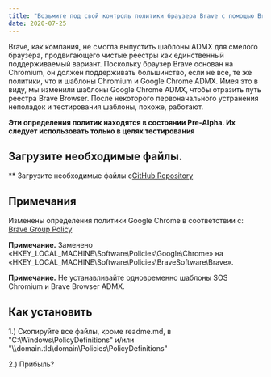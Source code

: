 ```yaml
---
title: "Возьмите под свой контроль политики браузера Brave с помощью BraveADMX — модифицированные шаблоны ADMX"
date: 2020-07-25
---
```



Brave, как компания, не смогла выпустить шаблоны ADMX для смелого браузера, продвигающего чистые реестры как единственный поддерживаемый вариант.
Поскольку браузер Brave основан на Chromium, он должен поддерживать большинство, если не все, те же политики, что и шаблоны Chromium и Google Chrome ADMX.
Имея это в виду, мы изменили шаблоны Google Chrome ADMX, чтобы отразить путь реестра Brave Browser. После некоторого первоначального устранения неполадок и тестирования шаблоны, похоже, работают.

**Эти определения политик находятся в состоянии Pre-Alpha. Их следует использовать только в целях тестирования**

## Загрузите необходимые файлы.

** Загрузите необходимые файлы с[GitHub Repository](https://github.com/simeononsecurity/BraveADMX)

## Примечания

Изменены определения политики Google Chrome в соответствии с:
[Brave Group Policy](https://support.brave.com/hc/en-us/articles/360039248271-Group-Policy)

**Примечание.** Заменено «HKEY_LOCAL_MACHINE\Software\Policies\Google\Chrome» на «HKEY_LOCAL_MACHINE\Software\Policies\BraveSoftware\Brave».

**Примечание.** Не устанавливайте одновременно шаблоны SOS Chromium и Brave Browser ADMX.

## Как установить

1.) Скопируйте все файлы, кроме readme.md, в "C:\Windows\PolicyDefinitions" и/или "\\\domain.tld\domain\Policies\PolicyDefinitions"

2.) Прибыль?
